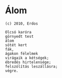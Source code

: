 # Álom
`(c) 2010, Erdos`

```
Olcsó karóra
görnyedt test
álom
sötét kert
fák,
ágakon félelmek
virágaik a kétségek;
ébredés hirtelensége;
felszólítás leszállásra;
végre.

```
